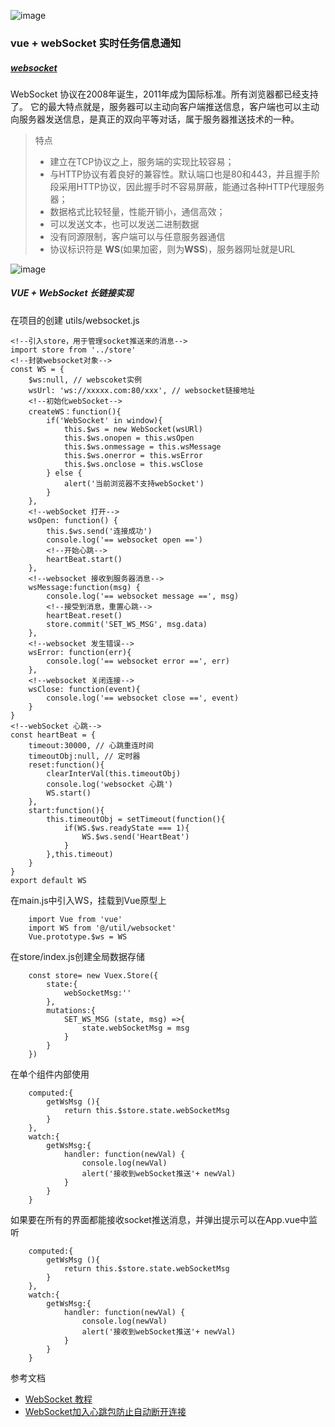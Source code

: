 ![image](https://images.unsplash.com/photo-1594293185787-c6705bb6eccf?ixlib=rb-1.2.1&ixid=eyJhcHBfaWQiOjEyMDd9&auto=format&fit=crop&q=60)
### vue + webSocket 实时任务信息通知

##### [websocket](http://www.ruanyifeng.com/blog/2017/05/websocket.html)
WebSocket 协议在2008年诞生，2011年成为国际标准。所有浏览器都已经支持了。
它的最大特点就是，服务器可以主动向客户端推送信息，客户端也可以主动向服务器发送信息，是真正的双向平等对话，属于服务器推送技术的一种。
> 特点  
> - 建立在TCP协议之上，服务端的实现比较容易；
> - 与HTTP协议有着良好的兼容性。默认端口也是80和443，并且握手阶段采用HTTP协议，因此握手时不容易屏蔽，能通过各种HTTP代理服务器；
> - 数据格式比较轻量，性能开销小，通信高效；
> - 可以发送文本，也可以发送二进制数据
> - 没有同源限制，客户端可以与任意服务器通信
> - 协议标识符是 **WS**(如果加密，则为**WSS**)，服务器网址就是URL  

![image](http://www.ruanyifeng.com/blogimg/asset/2017/bg2017051503.jpg)

##### VUE + WebSocket 长链接实现
在项目的创建 utils/websocket.js

```
<!--引入store，用于管理socket推送来的消息-->
import store from '../store'
<!--封装websocket对象-->
const WS = {
    $ws:null, // webscoket实例
    wsUrl: 'ws://xxxxx.com:80/xxx', // websocket链接地址
    <!--初始化webSocket-->
    createWS：function(){
        if('WebSocket' in window){
            this.$ws = new WebSocket(wsURl)
            this.$ws.onopen = this.wsOpen
            this.$ws.onmessage = this.wsMessage
            this.$ws.onerror = this.wsError
            this.$ws.onclose = this.wsClose
        } else {
            alert('当前浏览器不支持webSocket')
        }
    },
    <!--webSocket 打开-->
    wsOpen: function() {
        this.$ws.send('连接成功')
        console.log('== websocket open ==')
        <!--开始心跳-->
        heartBeat.start()
    },
    <!--websocket 接收到服务器消息-->
    wsMessage:function(msg) {
        console.log('== websocket message ==', msg)
        <!--接受到消息，重置心跳-->
        heartBeat.reset()
        store.commit('SET_WS_MSG', msg.data)
    },
    <!--websocket 发生错误-->
    wsError: function(err){
        console.log('== websocket error ==', err)
    },
    <!--websocket 关闭连接-->
    wsClose: function(event){
        console.log('== websocket close ==', event)
    }
}
<!--webSocket 心跳-->
const heartBeat = {
    timeout:30000, // 心跳重连时间
    timeoutObj:null, // 定时器
    reset:function(){
        clearInterVal(this.timeoutObj)
        console.log('websocket 心跳')
        WS.start()
    },
    start:function(){
        this.timeoutObj = setTimeout(function(){
            if(WS.$ws.readyState === 1){
                WS.$ws.send('HeartBeat')
            }
        },this.timeout)
    }
}
export default WS
```
在main.js中引入WS，挂载到Vue原型上

```
    import Vue from 'vue'
    import WS from '@/util/websocket'
    Vue.prototype.$ws = WS
```

在store/index.js创建全局数据存储

```
    const store= new Vuex.Store({
        state:{
            webSocketMsg:''
        },
        mutations:{
            SET_WS_MSG (state, msg) =>{
                state.webSocketMsg = msg
            }
        }
    })
```
在单个组件内部使用
```
    computed:{
        getWsMsg (){
            return this.$store.state.webSocketMsg
        }
    },
    watch:{
        getWsMsg:{
            handler: function(newVal) {
                console.log(newVal)
                alert('接收到webSocket推送'+ newVal)
            }
        }
    }
```
如果要在所有的界面都能接收socket推送消息，并弹出提示可以在App.vue中监听

```
    computed:{
        getWsMsg (){
            return this.$store.state.webSocketMsg
        }
    },
    watch:{
        getWsMsg:{
            handler: function(newVal) {
                console.log(newVal)
                alert('接收到webSocket推送'+ newVal)
            }
        }
    }

```
参考文档
- [WebSocket 教程](http://www.ruanyifeng.com/blog/2017/05/websocket.html)
- [WebSocket加入心跳包防止自动断开连接](https://www.jianshu.com/p/1141dcf6de3e)